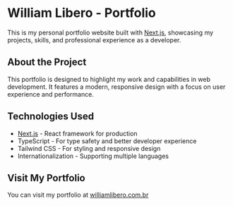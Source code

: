 # William Libero - Portfolio

This is my personal portfolio website built with [Next.js](https://nextjs.org/), showcasing my projects, skills, and professional experience as a developer.

## About the Project

This portfolio is designed to highlight my work and capabilities in web development. It features a modern, responsive design with a focus on user experience and performance.

## Technologies Used

- [Next.js](https://nextjs.org/) - React framework for production
- TypeScript - For type safety and better developer experience
- Tailwind CSS - For styling and responsive design
- Internationalization - Supporting multiple languages

## Visit My Portfolio

You can visit my portfolio at [williamlibero.com.br](https://williamlibero.com.br)
